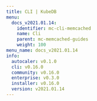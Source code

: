 ```yaml
---
title: CLI | KubeDB
menu:
  docs_v2021.01.14:
    identifier: mc-cli-memcached
    name: Cli
    parent: mc-memcached-guides
    weight: 100
menu_name: docs_v2021.01.14
info:
  autocaler: v0.1.0
  cli: v0.16.0
  community: v0.16.0
  enterprise: v0.3.0
  installer: v0.16.0
  version: v2021.01.14
---
```


